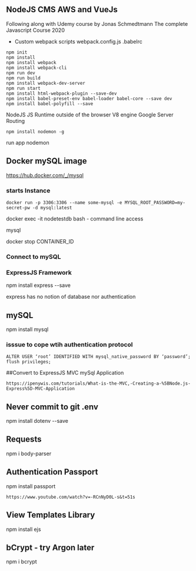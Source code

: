 ## NodeJS CMS AWS and VueJs

Following along with Udemy course by Jonas Schmedtmann
The complete Javascript Course 2020 

- Custom webpack scripts
webpack.config.js
.babelrc 

```
npm init
npm install
npm install webpack
npm install webpack-cli
npm run dev
npm run build
npm install webpack-dev-server
npm run start
npm install html-webpack-plugin --save-dev
npm install babel-preset-env babel-loader babel-core --save dev
npm install babel-polyfill --save

```
NodeJS 
JS Runtime outside of the browser V8 engine Google
Server
Routing

```
npm install nodemon -g
```        
run app nodemon

## Docker mySQL image
https://hub.docker.com/_/mysql

### starts Instance
```
docker run -p 3306:3306 --name some-mysql -e MYSQL_ROOT_PASSWORD=my-secret-pw -d mysql:latest
```

docker exec -it nodetestdb bash - command line access

mysql 

docker stop CONTAINER_ID

### Connect to mySQL

### ExpressJS Framework
npm install express --save

express has no notion of database nor authentication 

## mySQL

npm install mysql

### isssue to cope wtih authentication protocol

```
ALTER USER ‘root’ IDENTIFIED WITH mysql_native_password BY ‘password’;
flush privileges;
```

##Convert to ExpressJS MVC mySql Application  

```https://ipenywis.com/tutorials/What-is-the-MVC,-Creating-a-%5BNode.js-Express%5D-MVC-Application```

## Never commit to git .env
npm install dotenv --save

## Requests
npm i body-parser

## Authentication Passport
npm install passport

``` https://www.youtube.com/watch?v=-RCnNyD0L-s&t=51s ```

## View Templates Library
npm install ejs

## bCrypt - try Argon later 
npm i bcrypt

